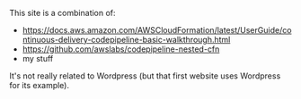 This site is a combination of:
* https://docs.aws.amazon.com/AWSCloudFormation/latest/UserGuide/continuous-delivery-codepipeline-basic-walkthrough.html
* https://github.com/awslabs/codepipeline-nested-cfn
* my stuff

It's not really related to Wordpress (but that first website uses Wordpress for its example).
